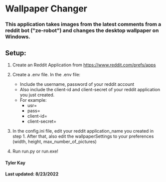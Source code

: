 # Wallpaper Changer

### This application takes images from the latest comments from a reddit bot ("ze-robot") and changes the desktop wallpaper on Windows.

## Setup:

1. Create an Reddit Application from https://www.reddit.com/prefs/apps
2. Create a .env file. In the .env file:
   - Include the username, password of your reddit account
   - Also include the client-id and client-secret of your reddit application you just created.
   - For example:
     - usr=<USERNAME>
     - pass=<PASSWORD>
     - client-id=<CLIENT-ID>
     - client-secret=<CLIENT-SECRET>
3. In the config.ini file, edit your reddit application_name you created in step 1. After that, also edit the wallpaperSettings to your preferences (width, height, max_number_of_pictures)

4. Run run.py or run.exe!

#### Tyler Kay

#### Last updated: 8/23/2022
